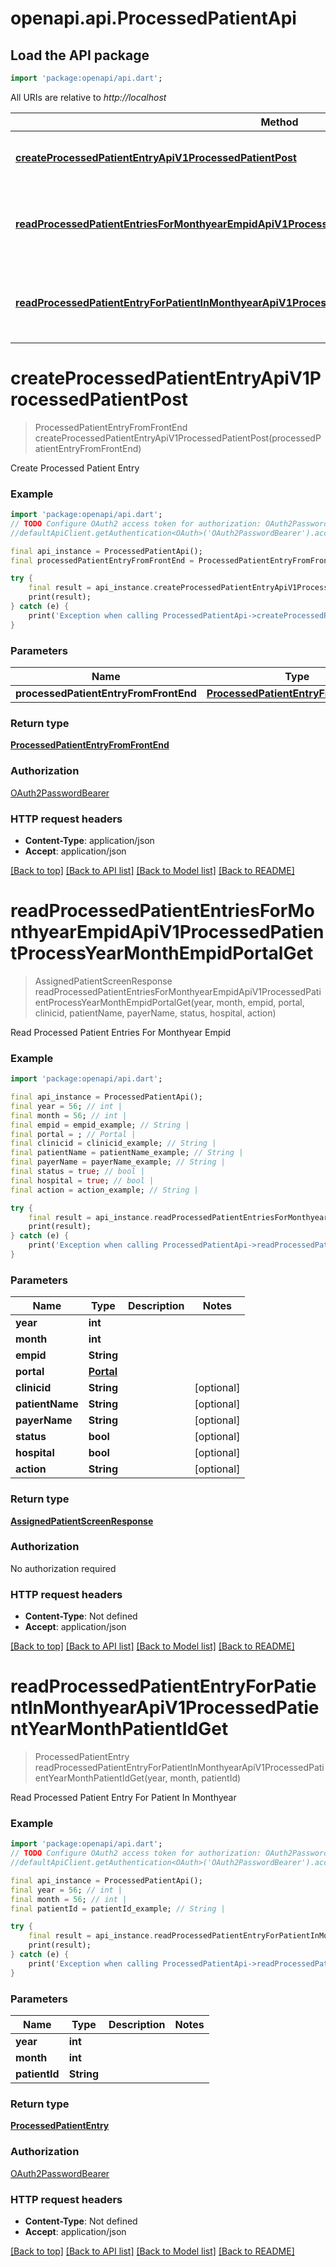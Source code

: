 # openapi.api.ProcessedPatientApi

## Load the API package
```dart
import 'package:openapi/api.dart';
```

All URIs are relative to *http://localhost*

Method | HTTP request | Description
------------- | ------------- | -------------
[**createProcessedPatientEntryApiV1ProcessedPatientPost**](ProcessedPatientApi.md#createprocessedpatiententryapiv1processedpatientpost) | **POST** /api/v1/processed-patient/ | Create Processed Patient Entry
[**readProcessedPatientEntriesForMonthyearEmpidApiV1ProcessedPatientProcessYearMonthEmpidPortalGet**](ProcessedPatientApi.md#readprocessedpatiententriesformonthyearempidapiv1processedpatientprocessyearmonthempidportalget) | **GET** /api/v1/processed-patient/process/{year}/{month}/{empid}/{portal} | Read Processed Patient Entries For Monthyear Empid
[**readProcessedPatientEntryForPatientInMonthyearApiV1ProcessedPatientYearMonthPatientIdGet**](ProcessedPatientApi.md#readprocessedpatiententryforpatientinmonthyearapiv1processedpatientyearmonthpatientidget) | **GET** /api/v1/processed-patient/{year}/{month}/{patient_id} | Read Processed Patient Entry For Patient In Monthyear


# **createProcessedPatientEntryApiV1ProcessedPatientPost**
> ProcessedPatientEntryFromFrontEnd createProcessedPatientEntryApiV1ProcessedPatientPost(processedPatientEntryFromFrontEnd)

Create Processed Patient Entry

### Example
```dart
import 'package:openapi/api.dart';
// TODO Configure OAuth2 access token for authorization: OAuth2PasswordBearer
//defaultApiClient.getAuthentication<OAuth>('OAuth2PasswordBearer').accessToken = 'YOUR_ACCESS_TOKEN';

final api_instance = ProcessedPatientApi();
final processedPatientEntryFromFrontEnd = ProcessedPatientEntryFromFrontEnd(); // ProcessedPatientEntryFromFrontEnd | 

try {
    final result = api_instance.createProcessedPatientEntryApiV1ProcessedPatientPost(processedPatientEntryFromFrontEnd);
    print(result);
} catch (e) {
    print('Exception when calling ProcessedPatientApi->createProcessedPatientEntryApiV1ProcessedPatientPost: $e\n');
}
```

### Parameters

Name | Type | Description  | Notes
------------- | ------------- | ------------- | -------------
 **processedPatientEntryFromFrontEnd** | [**ProcessedPatientEntryFromFrontEnd**](ProcessedPatientEntryFromFrontEnd.md)|  | 

### Return type

[**ProcessedPatientEntryFromFrontEnd**](ProcessedPatientEntryFromFrontEnd.md)

### Authorization

[OAuth2PasswordBearer](../README.md#OAuth2PasswordBearer)

### HTTP request headers

 - **Content-Type**: application/json
 - **Accept**: application/json

[[Back to top]](#) [[Back to API list]](../README.md#documentation-for-api-endpoints) [[Back to Model list]](../README.md#documentation-for-models) [[Back to README]](../README.md)

# **readProcessedPatientEntriesForMonthyearEmpidApiV1ProcessedPatientProcessYearMonthEmpidPortalGet**
> AssignedPatientScreenResponse readProcessedPatientEntriesForMonthyearEmpidApiV1ProcessedPatientProcessYearMonthEmpidPortalGet(year, month, empid, portal, clinicid, patientName, payerName, status, hospital, action)

Read Processed Patient Entries For Monthyear Empid

### Example
```dart
import 'package:openapi/api.dart';

final api_instance = ProcessedPatientApi();
final year = 56; // int | 
final month = 56; // int | 
final empid = empid_example; // String | 
final portal = ; // Portal | 
final clinicid = clinicid_example; // String | 
final patientName = patientName_example; // String | 
final payerName = payerName_example; // String | 
final status = true; // bool | 
final hospital = true; // bool | 
final action = action_example; // String | 

try {
    final result = api_instance.readProcessedPatientEntriesForMonthyearEmpidApiV1ProcessedPatientProcessYearMonthEmpidPortalGet(year, month, empid, portal, clinicid, patientName, payerName, status, hospital, action);
    print(result);
} catch (e) {
    print('Exception when calling ProcessedPatientApi->readProcessedPatientEntriesForMonthyearEmpidApiV1ProcessedPatientProcessYearMonthEmpidPortalGet: $e\n');
}
```

### Parameters

Name | Type | Description  | Notes
------------- | ------------- | ------------- | -------------
 **year** | **int**|  | 
 **month** | **int**|  | 
 **empid** | **String**|  | 
 **portal** | [**Portal**](.md)|  | 
 **clinicid** | **String**|  | [optional] 
 **patientName** | **String**|  | [optional] 
 **payerName** | **String**|  | [optional] 
 **status** | **bool**|  | [optional] 
 **hospital** | **bool**|  | [optional] 
 **action** | **String**|  | [optional] 

### Return type

[**AssignedPatientScreenResponse**](AssignedPatientScreenResponse.md)

### Authorization

No authorization required

### HTTP request headers

 - **Content-Type**: Not defined
 - **Accept**: application/json

[[Back to top]](#) [[Back to API list]](../README.md#documentation-for-api-endpoints) [[Back to Model list]](../README.md#documentation-for-models) [[Back to README]](../README.md)

# **readProcessedPatientEntryForPatientInMonthyearApiV1ProcessedPatientYearMonthPatientIdGet**
> ProcessedPatientEntry readProcessedPatientEntryForPatientInMonthyearApiV1ProcessedPatientYearMonthPatientIdGet(year, month, patientId)

Read Processed Patient Entry For Patient In Monthyear

### Example
```dart
import 'package:openapi/api.dart';
// TODO Configure OAuth2 access token for authorization: OAuth2PasswordBearer
//defaultApiClient.getAuthentication<OAuth>('OAuth2PasswordBearer').accessToken = 'YOUR_ACCESS_TOKEN';

final api_instance = ProcessedPatientApi();
final year = 56; // int | 
final month = 56; // int | 
final patientId = patientId_example; // String | 

try {
    final result = api_instance.readProcessedPatientEntryForPatientInMonthyearApiV1ProcessedPatientYearMonthPatientIdGet(year, month, patientId);
    print(result);
} catch (e) {
    print('Exception when calling ProcessedPatientApi->readProcessedPatientEntryForPatientInMonthyearApiV1ProcessedPatientYearMonthPatientIdGet: $e\n');
}
```

### Parameters

Name | Type | Description  | Notes
------------- | ------------- | ------------- | -------------
 **year** | **int**|  | 
 **month** | **int**|  | 
 **patientId** | **String**|  | 

### Return type

[**ProcessedPatientEntry**](ProcessedPatientEntry.md)

### Authorization

[OAuth2PasswordBearer](../README.md#OAuth2PasswordBearer)

### HTTP request headers

 - **Content-Type**: Not defined
 - **Accept**: application/json

[[Back to top]](#) [[Back to API list]](../README.md#documentation-for-api-endpoints) [[Back to Model list]](../README.md#documentation-for-models) [[Back to README]](../README.md)

